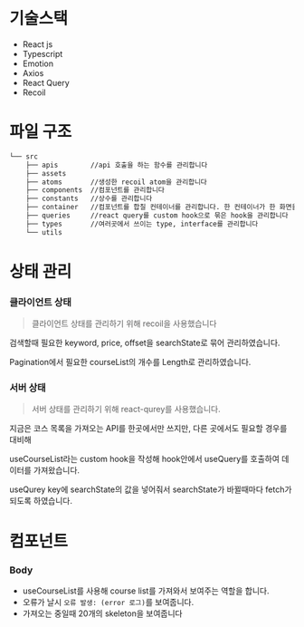 # 기술스택
- React js
- Typescript
- Emotion
- Axios
- React Query
- Recoil

# 파일 구조
```bash
└── src
    ├── apis        //api 호출을 하는 함수를 관리합니다
    ├── assets
    ├── atoms       //생성한 recoil atom을 관리합니다
    ├── components  //컴포넌트를 관리합니다
    ├── constants   //상수를 관리합니다
    ├── container   //컴포넌트를 합칠 컨테이너를 관리합니다. 한 컨테이너가 한 화면을 담당합니다
    ├── queries     //react query를 custom hook으로 묶은 hook을 관리합니다
    ├── types       //여러곳에서 쓰이는 type, interface를 관리합니다
    └── utils
``` 

# 상태 관리

### 클라이언트 상태
> 클라이언트 상태를 관리하기 위해 recoil을 사용했습니다

검색할때 필요한 keyword, price, offset을 searchState로 묶어 관리하였습니다.

Pagination에서 필요한 courseList의 개수를 Length로 관리하였습니다.

### 서버 상태
> 서버 상태를 관리하기 위해 react-qurey를 사용했습니다.

지금은 코스 목록을 가져오는 API를 한곳에서만 쓰지만, 다른 곳에서도 필요할 경우를 대비해

useCourseList라는 custom hook을 작성해 hook안에서 useQuery를 호출하여 데이터를 가져왔습니다.

useQurey key에 searchState의 값을 넣어줘서 searchState가 바뀔때마다 fetch가 되도록 하였습니다.

# 컴포넌트

### Body
- useCourseList를 사용해 course list를 가져와서 보여주는 역할을 합니다.
- 오류가 날시 `오류 발생: (error 로그)`를 보여줍니다.
- 가져오는 중일때 20개의 skeleton을 보여줍니다
